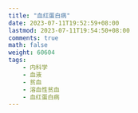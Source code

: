 ```yaml
---
title: "血红蛋白病"
date: 2023-07-11T19:52:59+08:00
lastmod: 2023-07-11T19:54:50+08:00
comments: true
math: false
weight: 60604
tags:
    - 内科学
    - 血液
    - 贫血
    - 溶血性贫血
    - 血红蛋白病
---
```


